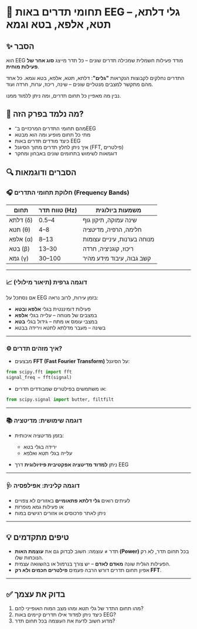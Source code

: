# 📘 תחומי תדרים באות EEG – גלי דלתא, תטא, אלפא, בטא וגמא

## ✨ הסבר
הוא EEG מודד פעילות חשמלית שמכילה תדרים שונים – כל תדר מייצג **סוג אחר של פעילות מוחית**. 

התדרים נחלקים לקבוצות הנקראות **"גלים"**: דלתא, תטא, אלפא, בטא וגמא. כל אחד מהם מתקשר למצבים מנטליים שונים – שינה, ריכוז, ערות, חרדה ועוד. 

נבין מה מאפיין כל תחום תדרים, ומה ניתן ללמוד ממנו.

## 🧠 מה נלמד בפרק הזה?
- מהם תחומי התדרים המרכזיים ב־EEG
- מתי כל תחום מופיע ומה הוא מבטא
- כיצד מודדים תדרים באות EEG
- איך ניתן לחלץ תדרים מתוך הסיגנל (FFT, פילטרים)
- דוגמאות לשימוש בתחומים שונים באבחון ומחקר

## 🔍 הסברים ודוגמאות

### 🎧 חלוקת תחומי התדרים (Frequency Bands)

| תחום | טווח תדר (Hz) | משמעות ביולוגית               |
|------|----------------|--------------------------------|
| דלתא (δ) | 0.5–4        | שינה עמוקה, תיקון גוף          |
| תטא (θ) | 4–8          | חלימה, הרפיה, מדיטציה         |
| אלפא (α) | 8–13         | מנוחה בערנות, עיניים עצומות    |
| בטא (β) | 13–30        | ריכוז, קוגניציה, חרדה          |
| גמא (γ) | 30–100       | קשב גבוה, עיבוד מידע מהיר      |

---

### 📈 דוגמה גרפית (תיאור מילולי)

אם נסתכל על EEG בזמן עירות, לרוב נראה:
- פעילות דומיננטית בגלי **אלפא ובטא**
- במצבים של מנוחה – עלייה בגלי **אלפא**
- במצבי עומס או מתח – גידול בגלי **בטא**
- בשינה – מעבר מדלתא לתטא וירידה בבטא

---

### ⚙️ איך מזהים תדרים?

- מבצעים **FFT (Fast Fourier Transform)** על הסיגנל:
```python
from scipy.fft import fft
signal_freq = fft(signal)
````

* או משתמשים בפילטרים שמבודדים תדרים:

```python
from scipy.signal import butter, filtfilt
```

---

### 📚 דוגמה שימושית: מדיטציה

* בזמן מדיטציה איכותית:

  * ירידה בגלי בטא
  * עלייה בגלי תטא ואלפא
* ניתן **למדוד מדיטציה אפקטיבית פיזיולוגית** דרך EEG

---

### 🩺 דוגמה קלינית: אפילפסיה

* לעיתים רואים **גלי דלתא פתאומיים** באזורים לא צפויים
* או פעילות גמא מופרזת
* ניתן לאתר פרכוסים או אזורים רגישים במוח

---

## 💡 טיפים מתקדמים

* תדר ≠ עוצמה: חשוב לבדוק גם את **עוצמת האות (Power)** בכל תחום תדר, לא רק הנוכחות שלו.
* הפעילות הגלית שונה **מאדם לאדם** – יש צורך בנרמול או בהשוואה עצמית.
* אפיון תחום תדרים דורש הרבה פעמים **פילטרים חכמים ולא רק FFT**.

---

## ✅ בדוק את עצמך

1. מהו תחום התדר של גלי תטא ומהו מצב המוח האופייני להם?
2. כיצד ניתן למדוד אילו תדרים קיימים באות EEG?
3. מדוע חשוב לדעת את העוצמה בכל תחום תדר?
